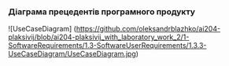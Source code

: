 ### Діаграма прецедентів програмного продукту
![UseCaseDiagram] (https://github.com/oleksandrblazhko/ai204-plaksivij/blob/ai204-plaksivij_with_laboratory_work_2/1-SoftwareRequirements/1.3-SoftwareUserRequirements/1.3.3-UseCaseDiagram/UseCaseDiagram.jpg)
